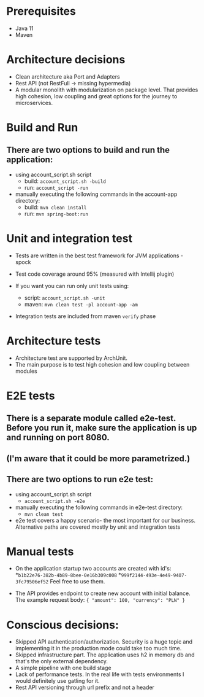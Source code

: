 # Prerequisites

- Java 11
- Maven

# Architecture decisions

- Clean architecture aka Port and Adapters
- Rest API (not RestFull -> missing hypermedia)
- A modular monolith with modularization on package level. That provides high cohesion, low coupling and great options
  for the journey to microservices.

# Build and Run

## There are two options to build and run the application:

- using account_script.sh script
    * build: `account_script.sh -build`
    * run: `account_script -run`
- manually executing the following commands in the account-app directory:
    * build: `mvn clean install`
    * run: `mvn spring-boot:run`

# Unit and integration test

- Tests are written in the best test framework for JVM applications - spock
- Test code coverage around 95% (measured with Intellij plugin)
- If you want you can run only unit tests using:
  * script: `account_script.sh -unit`
  * maven: `mvn clean test -pl account-app -am`

- Integration tests are included from maven `verify` phase

# Architecture tests

- Architecture test are supported by ArchUnit.
- The main purpose is to test high cohesion and low coupling between modules

# E2E tests

## There is a separate module called e2e-test. Before you run it, make sure the application is up and running on port 8080.

## (I'm aware that it could be more parametrized.)

## There are two options to run e2e test:

- using account_script.sh script
  * `account_script.sh -e2e`
- manually executing the following commands in e2e-test directory:
  * `mvn clean test`
- e2e test covers a happy scenario- the most important for our business. Alternative paths are covered mostly by unit
  and integration tests

# Manual tests

- On the application startup two accounts are created with id's:
  *`b1b22e76-382b-4b89-8bee-0e16b309c008`
  *`999f2144-493e-4e49-9407-3fc79506ef52`
  Feel free to use them.

- The API provides endpoint to create new account with initial balance. The example request body:
  `{
  "amount": 100,
  "currency": "PLN"
  }`

# Conscious decisions:

- Skipped API authentication/authorization. Security is a huge topic and implementing it in the production mode could
  take too much time.
- Skipped infrastructure part. The application uses h2 in memory db and that's the only external dependency.
- A simple pipeline with one build stage
- Lack of performance tests. In the real life with tests environments I would definitely use gatling for it.
- Rest API versioning through url prefix and not a header
